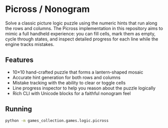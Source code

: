 # Picross / Nonogram

Solve a classic picture logic puzzle using the numeric hints that run along the rows and columns. The Picross
implementation in this repository aims to mimic a full handheld experience: you can fill cells, mark them as empty,
cycle through states, and inspect detailed progress for each line while the engine tracks mistakes.

## Features

- 10×10 hand-crafted puzzle that forms a lantern-shaped mosaic
- Accurate hint generation for both rows and columns
- Mistake tracking with the ability to clear or toggle cells
- Line progress inspector to help you reason about the puzzle logically
- Rich CLI with Unicode blocks for a faithful nonogram feel

## Running

```bash
python -m games_collection.games.logic.picross
```
